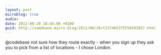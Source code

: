 ```yaml
---
layout: post
microblog: true
audio: 
date: 2012-08-20 10:45:00 +0100
guid: http://samdeane.micro.blog/2012/08/20/t237485375558393857.html
---
```

@codebase not sure how they route exactly - when you sign up they ask you to pick from a list of locations - I chose London.
